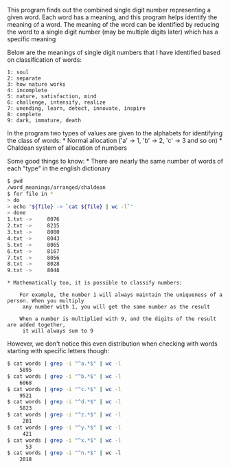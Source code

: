 This program finds out the combined single digit number representing
 a given word. Each word has a meaning, and this program helps identify the
 meaning of a word. The meaning of the word can be identified by reducing the word
 to a single digit number (may be multiple digits later) which has a specific
 meaning

Below are the meanings of single digit numbers that I have identified based on classification
 of words:

```
1: soul
2: separate
3: how nature works
4: incomplete
5: nature, satisfaction, mind
6: challenge, intensify, realize
7: unending, learn, detect, innovate, inspire
8: complete
9: dark, immature, death
```

In the program two types of values are given to the alphabets for identifying the class of words:
    * Normal allocation ('a' -> 1, 'b' -> 2, 'c' -> 3 and so on)
    * Chaldean system of allocation of numbers

Some good things to know:
    * There are nearly the same number of words of each "type" in the english dictionary

```bash
$ pwd
/word_meanings/arranged/chaldean
$ for file in *
> do
> echo "${file} -> `cat ${file} | wc -l`"
> done
1.txt ->     8076
2.txt ->     8215
3.txt ->     8080
4.txt ->     8043
5.txt ->     8065
6.txt ->     8167
7.txt ->     8056
8.txt ->     8028
9.txt ->     8048
```

    * Mathematically too, it is possible to classify numbers:

        For example, the number 1 will always maintain the uniqueness of a person. When you multiply
         any number with 1, you will get the same number as the result

        When a number is multiplied with 9, and the digits of the result are added together,
         it will always sum to 9
    
However, we don't notice this even distribution when checking with words starting with specific letters though:

```bash
$ cat words | grep -i "^a.*$" | wc -l
    5895
$ cat words | grep -i "^b.*$" | wc -l
    6068
$ cat words | grep -i "^c.*$" | wc -l
    9521
$ cat words | grep -i "^d.*$" | wc -l
    5823
$ cat words | grep -i "^z.*$" | wc -l
     281
$ cat words | grep -i "^y.*$" | wc -l
     421
$ cat words | grep -i "^x.*$" | wc -l
      53
$ cat words | grep -i "^n.*$" | wc -l
    2018
```
